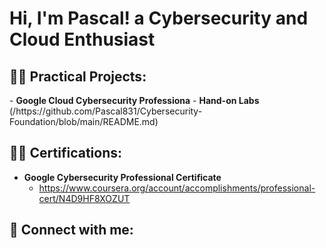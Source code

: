 <h1>Hi, I'm Pascal! a Cybersecurity and Cloud Enthusiast

<h2>👨‍💻 Practical Projects:</h2>
- <b>Google Cloud Cybersecurity Professiona</b> 
- <b>Hand-on Labs</b> (/https://github.com/Pascal831/Cybersecurity-Foundation/blob/main/README.md)

<h2>👨‍💻 Certifications:</h2>
 
- <b>Google Cybersecurity Professional Certificate</b> 
  - https://www.coursera.org/account/accomplishments/professional-cert/N4D9HF8XOZUT

<h2> 🤳 Connect with me:</h2>


<!--
**joshmadakor1/joshmadakor1** is a ✨ _special_ ✨ repository because its `README.md` (this file) appears on your GitHub profile.

Here are some ideas to get you started:

- 🔭 I’m currently working on ...
- 🌱 I’m currently learning ...
- 👯 I’m looking to collaborate on ...
- 🤔 I’m looking for help with ...
- 💬 Ask me about ...
- 📫 How to reach me: ...
- 😄 Pronouns: ...
- ⚡ Fun fact: ...
-->

<!--
**joshmadakor1/joshmadakor1** is a ✨ _special_ ✨ repository because its `README.md` (this file) appears on your GitHub profile.

Here are some ideas to get you started:

- 🔭 I’m currently working on ...
- 🌱 I’m currently learning ...
- 👯 I’m looking to collaborate on ...
- 🤔 I’m looking for help with ...
- 💬 Ask me about ...
- 📫 How to reach me: ...
- 😄 Pronouns: ...
- ⚡ Fun fact: ...
-->
